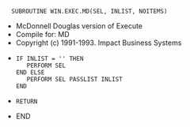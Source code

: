       SUBROUTINE WIN.EXEC.MD(SEL, INLIST, NOITEMS)
* McDonnell Douglas version of Execute
* Compile for: MD
* Copyright (c) 1991-1993. Impact Business Systems
*
      IF INLIST = '' THEN
         PERFORM SEL
      END ELSE
         PERFORM SEL PASSLIST INLIST
      END
*
      RETURN
*
   END
